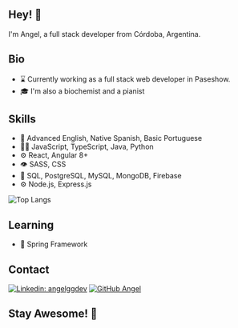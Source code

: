 ## Hey! 👋
I'm Angel, a full stack developer from Córdoba, Argentina.

## Bio
- :hourglass: Currently working as a full stack web developer in Paseshow.
- :mortar_board: I'm also a biochemist and a pianist

## Skills
- :notebook: Advanced English, Native Spanish, Basic Portuguese
- 👨‍💻 JavaScript, TypeScript, Java, Python
- ⚙️ React, Angular 8+
- 👁️ SASS, CSS
- 💽 SQL, PostgreSQL, MySQL, MongoDB, Firebase
- ⚙️ Node.js, Express.js

![Top Langs](https://github-readme-stats.vercel.app/api/top-langs/?username=angelggdev&layout=compact&theme=dark&hide_border=true)

## Learning
- :leaves: Spring Framework


## Contact
[![Linkedin: angelggdev](https://img.shields.io/badge/-Angel-blue?style=flat-square&logo=Linkedin&logoColor=white&link=https://www.linkedin.com/in/angel-gabriel-garcia/)](https://www.linkedin.com/in/angel-gabriel-garcia/)
[![GitHub Angel](https://img.shields.io/github/followers/angelggdev?label=follow&style=social)](https://github.com/angelggdev)


## Stay Awesome! 👋
